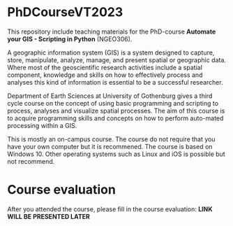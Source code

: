 # PhDCourseVT2023
This repository include teaching materials for the PhD-course **Automate your GIS - Scripting in Python** (NGEO306).

A geographic information system (GIS) is a system designed to capture, store, manipulate, analyze, manage, and present spatial or geographic data. Where most of the geoscientific research activities include a spatial component, knowledge and skills on how to effectively process and analyses this kind of information is essential to be a successful researcher. 

Department of Earth Sciences at University of Gothenburg gives a third cycle course on the concept of using basic programming and scripting to process, analyses and visualize spatial processes. The aim of this course is to acquire programming skills and concepts on how to perform auto-mated processing within a GIS. 

This is mostly an on-campus course. The course do not require that you have your own computer but it is recommened. The course is based on Windows 10. Other operating systems such as Linux and iOS is possible but not recommend. 

# Course evaluation
After you attended the course, please fill in the course evaluation: **LINK WILL BE PRESENTED LATER**
